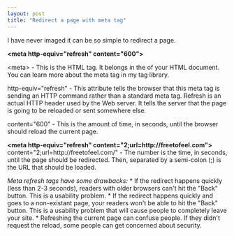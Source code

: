 ```yaml
---
layout: post
title: "Redirect a page with meta tag"
---
```


I have never imaged it can be so simple to redirect a page.

<strong>&lt;meta http-equiv="refresh" content="600"&gt;</strong>

&lt;meta&gt; - This is the HTML tag. It belongs in the <head> of your HTML document. You can learn more about the meta tag in my tag library.

http-equiv="refresh" - This attribute tells the browser that this meta tag is sending an HTTP command rather than a standard meta tag. Refresh is an actual HTTP header used by the Web server. It tells the server that the page is going to be reloaded or sent somewhere else.

content="600" - This is the amount of time, in seconds, until the browser should reload the current page.

<strong>
&lt;meta http-equiv="refresh" content="2;url=http://freetofeel.com"&gt;
</strong>
content="2;url=http://freetofeel.com/" - The number is the time, in seconds, until the page should be redirected. Then, separated by a semi-colon (;) is the URL that should be loaded.

<em>Meta refresh tags have some drawbacks:</em>
    * If the redirect happens quickly (less than 2-3 seconds), readers with older browsers can't hit the "Back" button. This is a usability problem.
    * If the redirect happens quickly and goes to a non-existant page, your readers won't be able to hit the "Back" button. This is a usability problem that will cause people to completely leave your site.
    * Refreshing the current page can confuse people. If they didn't request the reload, some people can get concerned about security.